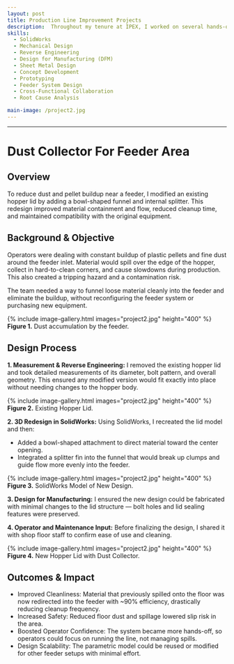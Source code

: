 ```yaml
---
layout: post
title: Production Line Improvement Projects
description:  Throughout my tenure at IPEX, I worked on several hands-on design projects to improve material flow, equipment compatibility, and workplace safety across multiple production lines. These projects often required me to reverse-engineer existing components, design custom parts in SolidWorks, and collaborate with both engineering and shop floor teams. I focused on fast, effective designs that could be easily fabricated and installed using available resources.
skills: 
  - SolidWorks
  - Mechanical Design
  - Reverse Engineering
  - Design for Manufacturing (DFM)
  - Sheet Metal Design
  - Concept Development
  - Prototyping
  - Feeder System Design
  - Cross-Functional Collaboration
  - Root Cause Analysis

main-image: /project2.jpg
---
```


---
# Dust Collector For Feeder Area 
## Overview 
To reduce dust and pellet buildup near a feeder, I modified an existing hopper lid by adding a bowl-shaped funnel and internal splitter. This redesign improved material containment and flow, reduced cleanup time, and maintained compatibility with the original equipment.

## Background & Objective
Operators were dealing with constant buildup of plastic pellets and fine dust around the feeder inlet. Material would spill over the edge of the hopper, collect in hard-to-clean corners, and cause slowdowns during production. This also created a tripping hazard and a contamination risk.

The team needed a way to funnel loose material cleanly into the feeder and eliminate the buildup, without reconfiguring the feeder system or purchasing new equipment.

{% include image-gallery.html images="project2.jpg" height="400" %}
**Figure 1.** Dust accumulation by the feeder.

## Design Process
**1. Measurement & Reverse Engineering:** I removed the existing hopper lid and took detailed measurements of its diameter, bolt pattern, and overall geometry. This ensured any modified version would fit exactly into place without needing changes to the hopper body.

{% include image-gallery.html images="project2.jpg" height="400" %}
**Figure 2.** Existing Hopper Lid.

**2. 3D Redesign in SolidWorks:** Using SolidWorks, I recreated the lid model and then:
- Added a bowl-shaped attachment to direct material toward the center opening.
- Integrated a splitter fin into the funnel that would break up clumps and guide flow more evenly into the feeder.

{% include image-gallery.html images="project2.jpg" height="400" %}
**Figure 3.** SolidWorks Model of New Design.

**3. Design for Manufacturing:** I ensured the new design could be fabricated with minimal changes to the lid structure — bolt holes and lid sealing features were preserved. 

**4. Operator and Maintenance Input:** Before finalizing the design, I shared it with shop floor staff to confirm ease of use and cleaning.

{% include image-gallery.html images="project2.jpg" height="400" %}
**Figure 4.** New Hopper Lid with Dust Collector.

## Outcomes & Impact
- Improved Cleanliness: Material that previously spilled onto the floor was now redirected into the feeder with ~90% efficiency, drastically reducing cleanup frequency.
- Increased Safety: Reduced floor dust and spillage lowered slip risk in the area.
- Boosted Operator Confidence: The system became more hands-off, so operators could focus on running the line, not managing spills.
- Design Scalability: The parametric model could be reused or modified for other feeder setups with minimal effort.

